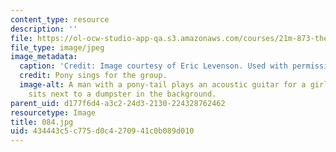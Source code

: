 ```yaml
---
content_type: resource
description: ''
file: https://ol-ocw-studio-app-qa.s3.amazonaws.com/courses/21m-873-theater-arts-topics-suburbia-january-iap-2008/434443c5c775d0c4270941c0b089d010_084.jpg
file_type: image/jpeg
image_metadata:
  caption: 'Credit: Image courtesy of Eric Levenson. Used with permission.'
  credit: Pony sings for the group.
  image-alt: A man with a pony-tail plays an acoustic guitar for a girl, while a man
    sits next to a dumpster in the background.
parent_uid: d177f6d4-a3c2-24d3-2130-224328762462
resourcetype: Image
title: 084.jpg
uid: 434443c5-c775-d0c4-2709-41c0b089d010
---
```

